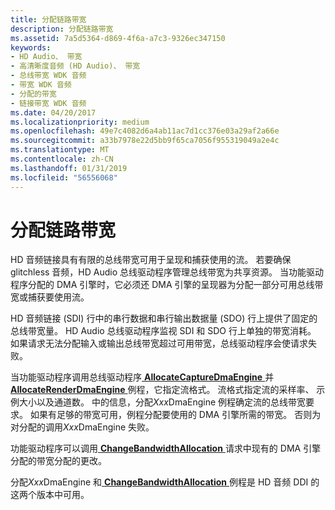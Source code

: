 ```yaml
---
title: 分配链路带宽
description: 分配链路带宽
ms.assetid: 7a5d5364-d869-4f6a-a7c3-9326ec347150
keywords:
- HD Audio、 带宽
- 高清晰度音频 (HD Audio)、 带宽
- 总线带宽 WDK 音频
- 带宽 WDK 音频
- 分配的带宽
- 链接带宽 WDK 音频
ms.date: 04/20/2017
ms.localizationpriority: medium
ms.openlocfilehash: 49e7c4082d6a4ab11ac7d1cc376e03a29af2a66e
ms.sourcegitcommit: a33b7978e22d5bb9f65ca7056f955319049a2e4c
ms.translationtype: MT
ms.contentlocale: zh-CN
ms.lasthandoff: 01/31/2019
ms.locfileid: "56556068"
---
```

# <a name="allocating-link-bandwidth"></a>分配链路带宽


HD 音频链接具有有限的总线带宽可用于呈现和捕获使用的流。 若要确保 glitchless 音频，HD Audio 总线驱动程序管理总线带宽为共享资源。 当功能驱动程序分配的 DMA 引擎时，它必须还 DMA 引擎的呈现器为分配一部分可用总线带宽或捕获要使用流。

HD 音频链接 (SDI) 行中的串行数据和串行输出数据量 (SDO) 行上提供了固定的总线带宽量。 HD Audio 总线驱动程序监视 SDI 和 SDO 行上单独的带宽消耗。 如果请求无法分配输入或输出总线带宽超过可用带宽，总线驱动程序会使请求失败。

当功能驱动程序调用总线驱动程序[ **AllocateCaptureDmaEngine** ](https://msdn.microsoft.com/library/windows/hardware/ff536177)并[ **AllocateRenderDmaEngine** ](https://msdn.microsoft.com/library/windows/hardware/ff536181)例程，它指定流格式。 流格式指定流的采样率、 示例大小以及通道数。 中的信息，分配*Xxx*DmaEngine 例程确定流的总线带宽要求。 如果有足够的带宽可用，例程分配要使用的 DMA 引擎所需的带宽。 否则为对分配的调用*Xxx*DmaEngine 失败。

功能驱动程序可以调用[ **ChangeBandwidthAllocation** ](https://msdn.microsoft.com/library/windows/hardware/ff536229)请求中现有的 DMA 引擎分配的带宽分配的更改。

分配*Xxx*DmaEngine 和[ **ChangeBandwidthAllocation** ](https://msdn.microsoft.com/library/windows/hardware/ff536229)例程是 HD 音频 DDI 的这两个版本中可用。

 

 




